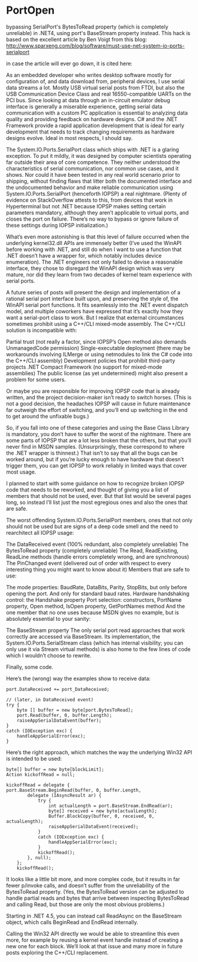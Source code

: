 # PortOpen
bypassing SerialPort's BytesToRead property (which is completely unreliable) in .NET4, using port's BaseStream property instead.
This hack is based on the excellent article by Ben Voigt from this blog:
http://www.sparxeng.com/blog/software/must-use-net-system-io-ports-serialport

in case the article will ever go down, it is cited here:

As an embedded developer who writes desktop software mostly for configuration of, and data download from, peripheral devices, I use serial data streams a lot.  Mostly USB virtual serial posts from FTDI, but also the USB Communication Device Class and real 16550-compatible UARTs on the PCI bus.  Since looking at data through an in-circuit emulator debug interface is generally    a miserable experience, getting serial data communication with a custom PC application is essential to analyzing data quality and providing feedback on hardware designs.  C# and the .NET Framework provide a rapid application development that is ideal for early development that needs to track changing requirements as hardware designs evolve.  Ideal in most respects, I should say.

The System.IO.Ports.SerialPort class which ships with .NET is a glaring exception.  To put it mildly, it was designed by computer scientists operating far outside their area of core competence.  They neither understood the characteristics of serial communication, nor common use cases, and it shows.  Nor could it have been tested in any real world scenario prior to shipping, without finding flaws that litter both the documented interface and the undocumented behavior and make reliable communication using System.IO.Ports.SerialPort (henceforth IOPSP) a real nightmare.  (Plenty of evidence on StackOverflow attests to this, from devices that work in Hyperterminal but not .NET because IOPSP makes setting certain parameters mandatory, although they aren’t applicable to virtual ports, and closes the port on failure.  There’s no way to bypass or ignore failure of these settings during IOPSP initialization.)

What’s even more astonishing is that this level of failure occurred when the underlying kernel32.dll APIs are immensely better (I’ve used the WinAPI before working with .NET, and still do when I want to use a function that .NET doesn’t have a wrapper for, which notably includes device enumeration).  The .NET engineers not only failed to devise a reasonable interface, they chose to disregard the WinAPI design which was very mature, nor did they learn from two decades of kernel team experience with serial ports.

A future series of posts will present the design and implementation of a rational serial port interface built upon, and preserving the style of, the WinAPI serial port functions.  It fits seamlessly into the .NET event dispatch model, and multiple coworkers have expressed that it’s exactly how they want a serial-port class to work.  But I realize that external circumstances sometimes prohibit using a C++/CLI mixed-mode assembly.  The C++/CLI solution is incompatible with:

Partial trust (not really a factor, since IOPSP’s Open method also demands UnmanagedCode permission)
Single-executable deployment (there may be workarounds involving ILMerge or using netmodules to link the C# code into the C++/CLI assembly)
Development policies that prohibit third-party projects
.NET Compact Framework (no support for mixed-mode assemblies)
The public license (as yet undetermined) might also present a problem for some users.

Or maybe you are responsible for improving IOPSP code that is already written, and the project decision-maker isn’t ready to switch horses.  (This is not a good decision, the headaches IOPSP will cause in future maintenance far outweigh the effort of switching, and you’ll end up switching in the end to get around the unfixable bugs.)

So, if you fall into one of these categories and using the Base Class Library is mandatory, you don’t have to suffer the worst of the nightmare.  There are some parts of IOPSP that are a lot less broken that the others, but that you’ll never find in MSDN samples.  (Unsurprisingly, these correspond to where the .NET wrapper is thinnest.)  That isn’t to say that all the bugs can be worked around, but if you’re lucky enough to have hardware that doesn’t trigger them, you can get IOPSP to work reliably in limited ways that cover most usage.

I planned to start with some guidance on how to recognize broken IOPSP code that needs to be reworked, and thought of giving you a list of members that should not be used, ever.  But that list would be several pages long, so instead I’ll list just the most egregious ones and also the ones that are safe.

The worst offending System.IO.Ports.SerialPort members, ones that not only should not be used but are signs of a deep code smell and the need to rearchitect all IOPSP usage:

The DataReceived event (100% redundant, also completely unreliable)
The BytesToRead property (completely unreliable)
The Read, ReadExisting, ReadLine methods (handle errors completely wrong, and are synchronous)
The PinChanged event (delivered out of order with respect to every interesting thing you might want to know about it)
Members that are safe to use:

The mode properties: BaudRate, DataBits, Parity, StopBits, but only before opening the port. And only for standard baud rates.
Hardware handshaking control: the Handshake property
Port selection: constructors, PortName property, Open method, IsOpen property, GetPortNames method
And the one member that no one uses because MSDN gives no example, but is absolutely essential to your sanity:

The BaseStream property
The only serial port read approaches that work correctly are accessed via BaseStream.  Its implementation, the System.IO.Ports.SerialStream class (which has internal visibility; you can only use it via Stream virtual methods) is also home to the few lines of code which I wouldn’t choose to rewrite.

Finally, some code.

Here’s the (wrong) way the examples show to receive data:

```
port.DataReceived += port_DataReceived;

// (later, in DataReceived event)
try {
    byte [] buffer = new byte[port.BytesToRead];
    port.Read(buffer, 0, buffer.Length);
    raiseAppSerialDataEvent(buffer);
}
catch (IOException exc) {
    handleAppSerialError(exc);
} 
```

Here’s the right approach, which matches the way the underlying Win32 API is intended to be used:

```
byte[] buffer = new byte[blockLimit];
Action kickoffRead = null;

kickoffRead = delegate {
port.BaseStream.BeginRead(buffer, 0, buffer.Length, 
        delegate (IAsyncResult ar) {
            try {
                int actualLength = port.BaseStream.EndRead(ar);
                byte[] received = new byte[actualLength];
                Buffer.BlockCopy(buffer, 0, received, 0, actualLength);
                raiseAppSerialDataEvent(received);
            }
            catch (IOException exc) {
                handleAppSerialError(exc);
            }
            kickoffRead();
        }, null);
    };
    kickoffRead();
```

It looks like a little bit more, and more complex code, but it results in far fewer p/invoke calls, and doesn’t suffer from the unreliability of the BytesToRead property.  (Yes, the BytesToRead version can be adjusted to handle partial reads and bytes that arrive between inspecting BytesToRead and calling Read, but those are only the most obvious problems.)

Starting in .NET 4.5, you can instead call ReadAsync on the BaseStream object, which calls BeginRead and EndRead internally.

Calling the Win32 API directly we would be able to streamline this even more, for example by reusing a kernel event handle instead of creating a new one for each block.  We’ll look at that issue and many more in future posts exploring the C++/CLI replacement.
